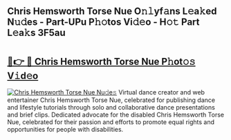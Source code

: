 ## Chris Hemsworth Torse Nue O𝚗𝚕yf𝚊ns L𝚎a𝚔ed N𝚞𝚍es - Part-UPu P𝚑𝚘tos Vi𝚍𝚎o - H𝚘𝚝 Part L𝚎a𝚔s 3F5au

# <h2><a href="http://kfcvbq1.oniu.top/?m=Chris+Hemsworth+Torse+Nue">🔗👉 🔴 Chris Hemsworth Torse Nue P𝚑ot𝚘𝚜 V𝚒d𝚎o</a></h2>

[![Chris Hemsworth Torse Nue Nu𝚍e𝚜](https://i.imgur.com/0qMVB7G.gif)](http://kfcvbq1.oniu.top/?m=Chris+Hemsworth+Torse+Nue)
Virtual dance creator and web entertainer Chris Hemsworth Torse Nue, celebrated for publishing dance and lifestyle tutorials through solo and collaborative dance presentations and brief clips. Dedicated advocate for the disabled Chris Hemsworth Torse Nue, celebrated for their passion and efforts to promote equal rights and opportunities for people with disabilities.  
